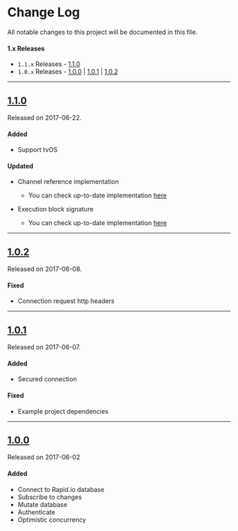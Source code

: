 # Change Log
All notable changes to this project will be documented in this file.

#### 1.x Releases
- `1.1.x` Releases - [1.1.0](#110)
- `1.0.x` Releases - [1.0.0](#100) | [1.0.1](#101) | [1.0.2](#102)

---

## [1.1.0](https://github.com/rapid-io/rapid-io-ios/releases/tag/1.1.0)
Released on 2017-06-22.

#### Added

- Support tvOS

#### Updated

- Channel reference implementation
  - You can check up-to-date implementation [here](https://rapid-io.github.io/rapid-io-ios/Classes.html)

- Execution block signature
  - You can check up-to-date implementation [here](https://rapid-io.github.io/rapid-io-ios/Typealiases.html#/s:5Rapid19RapidExecutionBlock)

---

## [1.0.2](https://github.com/rapid-io/rapid-io-ios/releases/tag/1.0.2)
Released on 2017-06-08.

#### Fixed
- Connection request http headers

---

## [1.0.1](https://github.com/rapid-io/rapid-io-ios/releases/tag/1.0.1)
Released on 2017-06-07.

#### Added
- Secured connection

#### Fixed
- Example project dependencies

---

## [1.0.0](https://github.com/rapid-io/rapid-io-ios/releases/tag/1.0.0)
Released on 2017-06-02

#### Added

- Connect to Rapid.io database
- Subscribe to changes
- Mutate database
- Authenticate
- Optimistic concurrency
